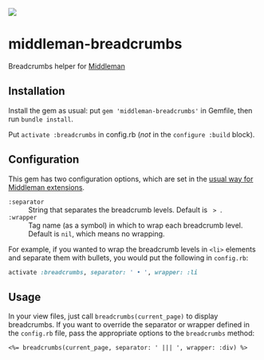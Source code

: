 ![](https://travis-ci.org/marnen/middleman-breadcrumbs.svg)

# middleman-breadcrumbs

Breadcrumbs helper for [Middleman](https://middlemanapp.com/)

## Installation

Install the gem as usual: put `gem 'middleman-breadcrumbs'` in Gemfile, then run `bundle install`.

Put `activate :breadcrumbs` in config.rb (*not* in the `configure :build` block).

## Configuration

This gem has two configuration options, which are set in the [usual way for Middleman extensions](https://middlemanapp.com/advanced/configuration/#configuring-extensions).

<dl>
  <dt>
    <code>:separator</code>
  </dt>
  <dd>
    String that separates the breadcrumb levels. Default is <code>&nbsp;>&nbsp;</code>.
  </dd>
  <dt>
    <code>:wrapper</code>
  </dt>
  <dd>
    Tag name (as a symbol) in which to wrap each breadcrumb level. Default is <code>nil</code>, which means no wrapping.
  </dd>
</dl>

For example, if you wanted to wrap the breadcrumb levels in `<li>` elements and separate them with bullets, you would put the following in `config.rb`:

```ruby
activate :breadcrumbs, separator: ' • ', wrapper: :li
```


## Usage

In your view files, just call `breadcrumbs(current_page)` to display breadcrumbs. If you want to override the separator or wrapper defined in the `config.rb` file, pass the appropriate options to the `breadcrumbs` method:

```erb
<%= breadcrumbs(current_page, separator: ' ||| ', wrapper: :div) %>
```
